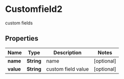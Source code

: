 

# Customfield2

custom fields
## Properties

Name | Type | Description | Notes
------------ | ------------- | ------------- | -------------
**name** | **String** | name |  [optional]
**value** | **String** | custom field value |  [optional]



